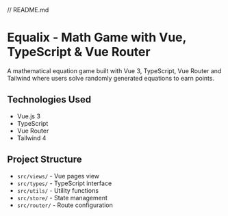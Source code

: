 // README.md
# Equalix - Math Game with Vue, TypeScript & Vue Router

A mathematical equation game built with Vue 3, TypeScript, Vue Router and Tailwind where users solve randomly generated equations to earn points.

## Technologies Used
- Vue.js 3
- TypeScript
- Vue Router
- Tailwind 4

## Project Structure
- `src/views/` - Vue pages view
- `src/types/` - TypeScript interface
- `src/utils/` - Utility functions
- `src/store/` - State management
- `src/router/` - Route configuration